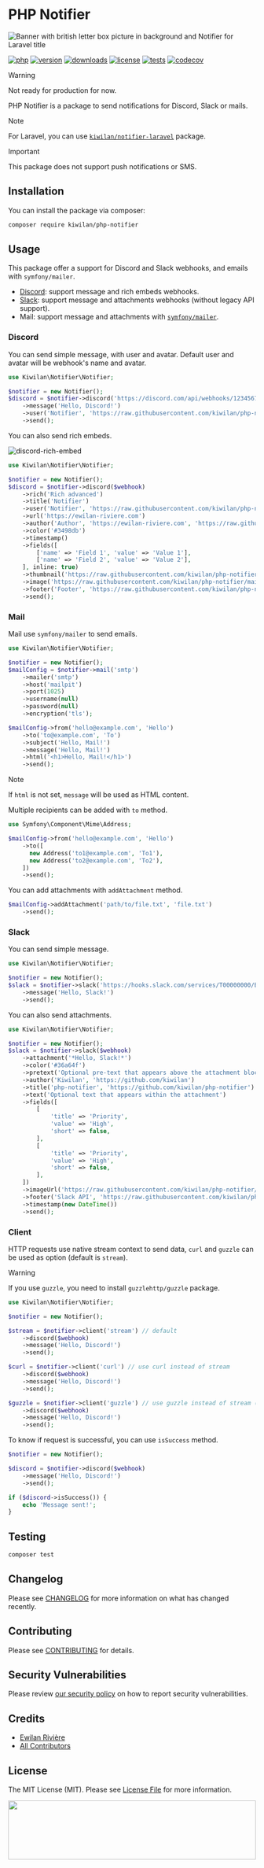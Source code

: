 # **PHP Notifier**

![Banner with british letter box picture in background and Notifier for Laravel title](https://raw.githubusercontent.com/kiwilan/php-notifier/main/docs/banner.jpg)

[![php][php-version-src]][php-version-href]
[![version][version-src]][version-href]
[![downloads][downloads-src]][downloads-href]
[![license][license-src]][license-href]
[![tests][tests-src]][tests-href]
[![codecov][codecov-src]][codecov-href]

> [!WARNING]
> Not ready for production for now.

PHP Notifier is a package to send notifications for Discord, Slack or mails.

> [!NOTE]
> For Laravel, you can use [`kiwilan/notifier-laravel`](https://github.com/kiwilan/notifier-laravel) package.

> [!IMPORTANT]
> This package does not support push notifications or SMS.

## Installation

You can install the package via composer:

```bash
composer require kiwilan/php-notifier
```

## Usage

This package offer a support for Discord and Slack webhooks, and emails with `symfony/mailer`.

-   [Discord](https://support.discord.com/hc/en-us/articles/228383668-Intro-to-Webhooks): support message and rich embeds webhooks.
-   [Slack](https://api.slack.com/messaging/webhooks): support message and attachments webhooks (without legacy API support).
-   Mail: support message and attachments with [`symfony/mailer`](https://symfony.com/doc/current/mailer.html).

### Discord

You can send simple message, with user and avatar. Default user and avatar will be webhook's name and avatar.

```php
use Kiwilan\Notifier\Notifier;

$notifier = new Notifier();
$discord = $notifier->discord('https://discord.com/api/webhooks/1234567890/ABCDEFGHIJKLMN0123456789')
    ->message('Hello, Discord!')
    ->user('Notifier', 'https://raw.githubusercontent.com/kiwilan/php-notifier/main/docs/banner.jpg')
    ->send();
```

You can also send rich embeds.

![discord-rich-embed](./docs/discord-rich-embed.jpg)

```php
use Kiwilan\Notifier\Notifier;

$notifier = new Notifier();
$discord = $notifier->discord($webhook)
    ->rich('Rich advanced')
    ->title('Notifier')
    ->user('Notifier', 'https://raw.githubusercontent.com/kiwilan/php-notifier/main/docs/banner.jpg')
    ->url('https://ewilan-riviere.com')
    ->author('Author', 'https://ewilan-riviere.com', 'https://raw.githubusercontent.com/kiwilan/php-notifier/main/docs/banner.jpg')
    ->color('#3498db')
    ->timestamp()
    ->fields([
        ['name' => 'Field 1', 'value' => 'Value 1'],
        ['name' => 'Field 2', 'value' => 'Value 2'],
    ], inline: true)
    ->thumbnail('https://raw.githubusercontent.com/kiwilan/php-notifier/main/docs/banner.jpg')
    ->image('https://raw.githubusercontent.com/kiwilan/php-notifier/main/docs/banner.jpg')
    ->footer('Footer', 'https://raw.githubusercontent.com/kiwilan/php-notifier/main/docs/banner.jpg')
    ->send();
```

### Mail

Mail use `symfony/mailer` to send emails.

```php
use Kiwilan\Notifier\Notifier;

$notifier = new Notifier();
$mailConfig = $notifier->mail('smtp')
    ->mailer('smtp')
    ->host('mailpit')
    ->port(1025)
    ->username(null)
    ->password(null)
    ->encryption('tls');
```

```php
$mailConfig->from('hello@example.com', 'Hello')
    ->to('to@example.com', 'To')
    ->subject('Hello, Mail!')
    ->message('Hello, Mail!')
    ->html('<h1>Hello, Mail!</h1>')
    ->send();
```

> [!NOTE]
> If `html` is not set, `message` will be used as HTML content.

Multiple recipients can be added with `to` method.

```php
use Symfony\Component\Mime\Address;

$mailConfig->from('hello@example.com', 'Hello')
    ->to([
      new Address('to1@example.com', 'To1'),
      new Address('to2@example.com', 'To2'),
    ])
    ->send();
```

You can add attachments with `addAttachment` method.

```php
$mailConfig->addAttachment('path/to/file.txt', 'file.txt')
    ->send();
```

### Slack

You can send simple message.

```php
use Kiwilan\Notifier\Notifier;

$notifier = new Notifier();
$slack = $notifier->slack('https://hooks.slack.com/services/T00000000/B00000000/XXXXXXXXXXXXXXXXXXXXXXXX')
    ->message('Hello, Slack!')
    ->send();
```

You can also send attachments.

```php
use Kiwilan\Notifier\Notifier;

$notifier = new Notifier();
$slack = $notifier->slack($webhook)
    ->attachment('*Hello, Slack!*')
    ->color('#36a64f')
    ->pretext('Optional pre-text that appears above the attachment block')
    ->author('Kiwilan', 'https://github.com/kiwilan')
    ->title('php-notifier', 'https://github.com/kiwilan/php-notifier')
    ->text('Optional text that appears within the attachment')
    ->fields([
        [
            'title' => 'Priority',
            'value' => 'High',
            'short' => false,
        ],
        [
            'title' => 'Priority',
            'value' => 'High',
            'short' => false,
        ],
    ])
    ->imageUrl('https://raw.githubusercontent.com/kiwilan/php-notifier/main/docs/banner.jpg')
    ->footer('Slack API', 'https://raw.githubusercontent.com/kiwilan/php-notifier/main/docs/banner.jpg')
    ->timestamp(new DateTime())
    ->send();
```

### Client

HTTP requests use native stream context to send data, `curl` and `guzzle` can be used as option (default is `stream`).

> [!WARNING]
> If you use `guzzle`, you need to install `guzzlehttp/guzzle` package.

```php
use Kiwilan\Notifier\Notifier;

$notifier = new Notifier();

$stream = $notifier->client('stream') // default
    ->discord($webhook)
    ->message('Hello, Discord!')
    ->send();

$curl = $notifier->client('curl') // use curl instead of stream
    ->discord($webhook)
    ->message('Hello, Discord!')
    ->send();

$guzzle = $notifier->client('guzzle') // use guzzle instead of stream (need guzzlehttp/guzzle package)
    ->discord($webhook)
    ->message('Hello, Discord!')
    ->send();
```

To know if request is successful, you can use `isSuccess` method.

```php
$notifier = new Notifier();

$discord = $notifier->discord($webhook)
    ->message('Hello, Discord!')
    ->send();

if ($discord->isSuccess()) {
    echo 'Message sent!';
}
```

## Testing

```bash
composer test
```

## Changelog

Please see [CHANGELOG](CHANGELOG.md) for more information on what has changed recently.

## Contributing

Please see [CONTRIBUTING](CONTRIBUTING.md) for details.

## Security Vulnerabilities

Please review [our security policy](../../security/policy) on how to report security vulnerabilities.

## Credits

-   [Ewilan Rivière](https://github.com/ewilan-riviere)
-   [All Contributors](../../contributors)

## License

The MIT License (MIT). Please see [License File](LICENSE.md) for more information.

[<img src="https://user-images.githubusercontent.com/48261459/201463225-0a5a084e-df15-4b11-b1d2-40fafd3555cf.svg" height="120rem" width="100%" />](https://github.com/kiwilan)

[version-src]: https://img.shields.io/packagist/v/kiwilan/php-notifier.svg?style=flat-square&colorA=18181B&colorB=777BB4
[version-href]: https://packagist.org/packages/kiwilan/php-notifier
[php-version-src]: https://img.shields.io/static/v1?style=flat-square&label=PHP&message=v8.1&color=777BB4&logo=php&logoColor=ffffff&labelColor=18181b
[php-version-href]: https://www.php.net/
[downloads-src]: https://img.shields.io/packagist/dt/kiwilan/php-notifier.svg?style=flat-square&colorA=18181B&colorB=777BB4
[downloads-href]: https://packagist.org/packages/kiwilan/php-notifier
[license-src]: https://img.shields.io/github/license/kiwilan/php-notifier.svg?style=flat-square&colorA=18181B&colorB=777BB4
[license-href]: https://github.com/kiwilan/php-notifier/blob/main/README.md
[tests-src]: https://img.shields.io/github/actions/workflow/status/kiwilan/php-notifier/run-tests.yml?branch=main&label=tests&style=flat-square&colorA=18181B
[tests-href]: https://github.com/kiwilan/php-notifier/actions/workflows/run-tests.yml
[codecov-src]: https://codecov.io/gh/kiwilan/php-notifier/branch/main/graph/badge.svg?token=n85p0OoBu0
[codecov-href]: https://codecov.io/gh/kiwilan/php-notifier

